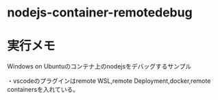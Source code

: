 # nodejs-container-remotedebug

# 実行メモ

Windows on Ubuntuのコンテナ上のnodejsをデバッグするサンプル

・vscodeのプラグインはremote WSL,remote Deployment,docker,remote containersを入れている。

